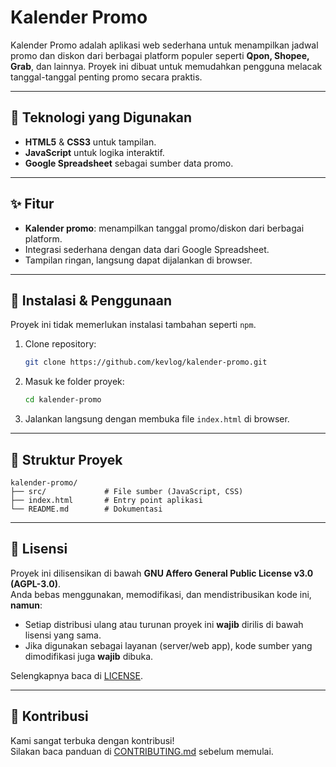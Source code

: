 # Kalender Promo

Kalender Promo adalah aplikasi web sederhana untuk menampilkan jadwal promo dan diskon dari berbagai platform populer seperti **Qpon, Shopee, Grab**, dan lainnya. Proyek ini dibuat untuk memudahkan pengguna melacak tanggal-tanggal penting promo secara praktis.

---

## 🚀 Teknologi yang Digunakan
- **HTML5** & **CSS3** untuk tampilan.
- **JavaScript** untuk logika interaktif.
- **Google Spreadsheet** sebagai sumber data promo.

---

## ✨ Fitur
- **Kalender promo**: menampilkan tanggal promo/diskon dari berbagai platform.
- Integrasi sederhana dengan data dari Google Spreadsheet.
- Tampilan ringan, langsung dapat dijalankan di browser.

---

## 🔧 Instalasi & Penggunaan
Proyek ini tidak memerlukan instalasi tambahan seperti `npm`.

1. Clone repository:
   ```bash
   git clone https://github.com/kevlog/kalender-promo.git
   ```
2. Masuk ke folder proyek:
   ```bash
   cd kalender-promo
   ```
3. Jalankan langsung dengan membuka file `index.html` di browser.

---

## 📂 Struktur Proyek
```
kalender-promo/
├── src/             # File sumber (JavaScript, CSS)    
├── index.html       # Entry point aplikasi
└── README.md        # Dokumentasi
```

---

## 📜 Lisensi
Proyek ini dilisensikan di bawah **GNU Affero General Public License v3.0 (AGPL-3.0)**.  
Anda bebas menggunakan, memodifikasi, dan mendistribusikan kode ini, **namun**:  
- Setiap distribusi ulang atau turunan proyek ini **wajib** dirilis di bawah lisensi yang sama.  
- Jika digunakan sebagai layanan (server/web app), kode sumber yang dimodifikasi juga **wajib** dibuka.  

Selengkapnya baca di [LICENSE](LICENSE).

---

## 🤝 Kontribusi
Kami sangat terbuka dengan kontribusi!  
Silakan baca panduan di [CONTRIBUTING.md](CONTRIBUTING.md) sebelum memulai.